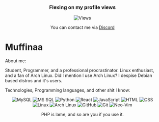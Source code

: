 <div align=center>

### Flexing on my profile views

![Views](https://count.getloli.com/get/@Muffinaa?theme=rule34)

You can contact me via [Discord](https://discord.com/users/374220001743208459)
</div>

# Muffinaa

About me:

Student, Programmer, and a professional procrastinator.
Linux enthusiast, and a fan of Arch Linux. Did I mention I use Arch Linux? I despise Debian based distros and it's users.

Technologies, Programming languages, and other shit I know:

<div align=center>

![MySQL](https://img.shields.io/badge/-MySQL-4479A1?style=flat-square&logo=MySQL&logoColor=white)
![MS SQL](https://img.shields.io/badge/-MS%20SQL-CC2927?style=flat-square&logo=Microsoft-SQL-Server&logoColor=white)
![Python](https://img.shields.io/badge/-Python-3776AB?style=flat-square&logo=Python&logoColor=white)
![React](https://img.shields.io/badge/-React-61DAFB?style=flat-square&logo=React&logoColor=black)
![JavaScript](https://img.shields.io/badge/-JavaScript-F7DF1E?style=flat-square&logo=JavaScript&logoColor=black)
![HTML](https://img.shields.io/badge/-HTML-E34F26?style=flat-square&logo=html5&logoColor=white)
![CSS](https://img.shields.io/badge/-CSS-1572B6?style=flat-square&logo=css3&logoColor=white)
![Linux](https://img.shields.io/badge/-Linux-FCC624?style=flat-square&logo=Linux&logoColor=black)
![Arch Linux](https://img.shields.io/badge/-Arch%20Linux-1793D1?style=flat-square&logo=Arch-Linux&logoColor=white)
![GitHub](https://img.shields.io/badge/-GitHub-181717?style=flat-square&logo=GitHub&logoColor=white)
![Git](https://img.shields.io/badge/-Git-F05032?style=flat-square&logo=Git&logoColor=white)
![Neo-Vim](https://img.shields.io/badge/-Neo--Vim-57A143?style=flat-square&logo=Neovim&logoColor=white)

PHP is lame, and so are you if you use it.
</div>
